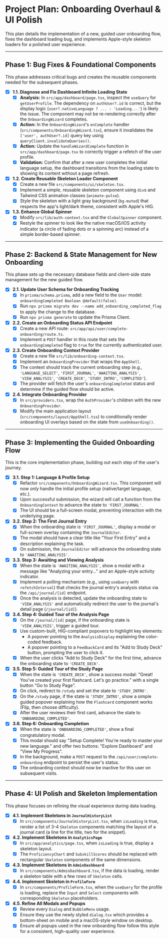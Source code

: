 # Project Plan: Onboarding Overhaul & UI Polish

This plan details the implementation of a new, guided user onboarding flow, fixes the dashboard loading bug, and implements Apple-style skeleton loaders for a polished user experience.

---

## Phase 1: Bug Fixes & Foundational Components

This phase addresses critical bugs and creates the reusable components needed for the subsequent phases.

- [x] **1.1. Diagnose and Fix Dashboard Infinite Loading State**
    - [x] **Analysis:** In `src/app/dashboard/page.tsx`, inspect the `useQuery` for `getUserProfile`. The dependency on `authUser?.id` is correct, but the display logic (`user?.nativeLanguage ? ... : 'Loading...'`) is likely the issue. The component may not be re-rendering correctly after the `OnboardingWizard` completes.
    - [x] **Action:** In the `OnboardingWizard`'s `onComplete` handler (`src/components/OnboardingWizard.tsx`), ensure it invalidates the `['user', authUser?.id]` query key using `queryClient.invalidateQueries()`.
    - [x] **Action:** Update the `handleWizardComplete` function in `src/app/dashboard/page.tsx` to correctly trigger a refetch of the user profile.
    - [x] **Validation:** Confirm that after a new user completes the initial language setup, the dashboard transitions from the loading state to showing its content without a page refresh.

- [x] **1.2. Create Reusable Skeleton Loader Component**
    - [x] Create a new file `src/components/ui/skeleton.tsx`.
    - [x] Implement a simple, reusable skeleton component using `div`s and Tailwind CSS animation classes (`animate-pulse`).
    - [x] Style the skeleton with a light gray background (`bg-muted`) that respects the app's light/dark theme, consistent with Apple's HIG.

- [x] **1.3. Enhance Global Spinner**
    - [x] Modify `src/lib/auth-context.tsx` and the `GlobalSpinner` component.
    - [x] Restyle the spinner to look like the native macOS/iOS activity indicator (a circle of fading dots or a spinning arc) instead of a simple border-based spinner.

---

## Phase 2: Backend & State Management for New Onboarding

This phase sets up the necessary database fields and client-side state management for the new guided flow.

- [x] **2.1. Update User Schema for Onboarding Tracking**
    - [x] In `prisma/schema.prisma`, add a new field to the `User` model: `onboardingCompleted Boolean @default(false)`.
    - [x] Run `npx prisma migrate dev --name add_onboarding_completed_flag` to apply the change to the database.
    - [x] Run `npx prisma generate` to update the Prisma Client.

- [x] **2.2. Create an Onboarding Status API Endpoint**
    - [x] Create a new API route: `src/app/api/user/complete-onboarding/route.ts`.
    - [x] Implement a `POST` handler in this route that sets the `onboardingCompleted` flag to `true` for the currently authenticated user.

- [x] **2.3. Create Onboarding Context Provider**
    - [x] Create a new file `src/lib/onboarding-context.tsx`.
    - [x] Implement an `OnboardingProvider` that wraps the `AppShell`.
    - [x] The context should track the current onboarding step (e.g., `'LANGUAGE_SELECT'`, `'FIRST_JOURNAL'`, `'AWAITING_ANALYSIS'`, `'VIEW_ANALYSIS'`, `'CREATE_DECK'`, `'STUDY_INTRO'`, `'COMPLETED'`).
    - [x] The provider will fetch the user's `onboardingCompleted` status and determine if the guided flow should be active.

- [x] **2.4. Integrate Onboarding Provider**
    - [x] In `src/providers.tsx`, wrap the `AuthProvider`'s children with the new `OnboardingProvider`.
    - [x] Modify the main application layout (`src/components/layout/AppShell.tsx`) to conditionally render onboarding UI overlays based on the state from `useOnboarding()`.

---

## Phase 3: Implementing the Guided Onboarding Flow

This is the core implementation phase, building out each step of the user's journey.

- [x] **3.1. Step 1: Language & Profile Setup**
    - [x] Refactor `src/components/OnboardingWizard.tsx`. This component will now *only* handle the initial profile setup (native/target language, etc.).
    - [x] Upon successful submission, the wizard will call a function from the `OnboardingContext` to advance the state to `'FIRST_JOURNAL'`.
    - [x] The UI should be a full-screen modal, preventing interaction with the underlying page.

- [x] **3.2. Step 2: The First Journal Entry**
    - [x] When the onboarding state is `'FIRST_JOURNAL'`, display a modal or full-screen overlay containing the `JournalEditor`.
    - [x] The modal should have a clear title like "Your First Entry" and a description explaining the task.
    - [x] On submission, the `JournalEditor` will advance the onboarding state to `'AWAITING_ANALYSIS'`.

- [x] **3.3. Step 3: Awaiting and Viewing Analysis**
    - [x] When the state is `'AWAITING_ANALYSIS'`, show a modal with a message like "Analyzing your entry..." and an Apple-style activity indicator.
    - [x] Implement a polling mechanism (e.g., using `useQuery` with `refetchInterval`) that checks the journal entry's analysis status via the `/api/journal/[id]` endpoint.
    - [x] Once the analysis is detected, update the onboarding state to `'VIEW_ANALYSIS'` and automatically redirect the user to the journal's detail page (`/journal/[id]`).

- [x] **3.4. Step 4: Guided Tour of the Analysis Page**
    - [x] On the `/journal/[id]` page, if the onboarding state is `'VIEW_ANALYSIS'`, trigger a guided tour.
    - [x] Use custom-built, HIG-compliant popovers to highlight key elements:
        - A popover pointing to the `AnalysisDisplay` explaining the color-coded feedback.
        - A popover pointing to a `FeedbackCard` and its "Add to Study Deck" button, prompting the user to click it.
    - [x] When the user clicks "Add to Study Deck" for the first time, advance the onboarding state to `'CREATE_DECK'`.

- [x] **3.5. Step 5: Guided Tour of the Study Page**
    - [x] When the state is `'CREATE_DECK'`, show a success modal: "Great! You've created your first flashcard. Let's go practice." with a single button "Go to Study Page".
    - [x] On click, redirect to `/study` and set the state to `'STUDY_INTRO'`.
    - [x] On the `/study` page, if the state is `'STUDY_INTRO'`, show a simple guided popover explaining how the `Flashcard` component works (Flip, then choose difficulty).
    - [x] After the user reviews their first card, advance the state to `'ONBOARDING_COMPLETED'`.

- [x] **3.6. Step 6: Onboarding Completion**
    - [x] When the state is `'ONBOARDING_COMPLETED'`, show a final congratulatory modal.
    - [x] This modal should say "Setup Complete! You're ready to master your new language." and offer two buttons: "Explore Dashboard" and "View My Progress".
    - [x] In the background, make a `POST` request to the `/api/user/complete-onboarding` endpoint to persist the user's status.
    - [x] The onboarding context should now be inactive for this user on subsequent visits.

---

## Phase 4: UI Polish and Skeleton Implementation

This phase focuses on refining the visual experience during data loading.

- [x] **4.1. Implement Skeletons in `JournalHistoryList`**
    - [x] In `src/components/JournalHistoryList.tsx`, when `isLoading` is true, render a list of 3-4 `Skeleton` components matching the layout of a journal card (a line for the title, two for the snippet).

- [x] **4.2. Implement Skeletons in `AnalyticsPage`**
    - [x] In `src/app/analytics/page.tsx`, when `isLoading` is true, display a skeleton layout.
    - [x] The `ProficiencyChart` and `SubskillScores` should be replaced with rectangular `Skeleton` components of the same dimensions.

- [x] **4.3. Implement Skeletons in `AdminDashboard`**
    - [x] In `src/components/AdminDashboard.tsx`, if the data is loading, render a skeleton table with a few rows of `Skeleton` cells.

- [x] **4.4. Implement Skeleton in `ProfileForm`**
    - [x] In `src/components/ProfileForm.tsx`, when the `useQuery` for the profile is loading, replace the `Input` and `Select` components with corresponding `Skeleton` placeholders.

- [x] **4.5. Refine All Modals and Popups**
    - [x] Review every `Dialog` and `BubbleMenu` usage.
    - [x] Ensure they use the newly styled `dialog.tsx` which provides a bottom-sheet on mobile and a macOS-style window on desktop.
    - [x] Ensure all popups used in the new onboarding flow follow this style for a consistent, high-quality user experience.
